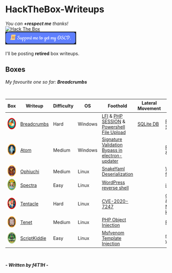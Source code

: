 # HackTheBox-Writeups
_You can __+respect me__ thanks!_<br>
<a href="https://app.hackthebox.eu/profile/184235">
  <img src="https://www.hackthebox.eu/badge/image/184235" alt="Hack The Box">
  </img>
</a><br>
<a href=https://www.buymeacoffee.com/f4T1H>
  <img src="https://github.com/f4T1H21/f4T1H21/blob/main/support.png" width="221" height="40" alt="Support">
  </img>
</a>
<br><br>
I'll be posting __retired__ box writeups.

## Boxes
_My favourite one so far:_ ___Breadcrumbs___

<br>

|Box|Writeup|Difficulty|OS|Foothold|Lateral Movement|Privilege Escalation|
|---|-------|----------|--|--------|----------------|--------------------|
|<a href="https://app.hackthebox.eu/machines/Breadcrumbs"><img width="35" height="35" alt="breadcrumbs" src="/src/banners/breadcrumbs.png"></img></a>|[Breadcrumbs](Boxes/Breadcrumbs/README.md)|Hard|Windows|[LFI](/Boxes/Breadcrumbs/README.md#lfi) & [PHP SESSION](/Boxes/Breadcrumbs/README.md#php-session) & [Powershell File Upload](Boxes/Breadcrumbs/#file-upload)|[SQLite DB](Boxes/Breadcrumbs/README.md#sqlite-db)|[Reversing](/Boxes/Breadcrumbs/README.md#reversing) & [SQLi](/Boxes/Breadcrumbs/README.md#sqli)|
|<a href="https://app.hackthebox.eu/machines/Atom"><img width="35" height="35" alt="atom" src="/src/banners/atom.png"></img></a>|[Atom](Boxes/Atom/README.md)|Medium|Windows|[Signature Validation Bypass in electron-updater](/Boxes/Atom/README.md#foothold-signature-validation-bypass-in-electron-updater)||[PortableKanban](/Boxes/Atom/README.md#portablekanban) & [redis](/Boxes/Atom/README.md#redis)|
|<a href="https://app.hackthebox.eu/machines/Ophiuchi"><img width="35" height="35" alt="ophiuchi" src="/src/banners/ophiuchi.png"></img></a>|[Ophiuchi](Boxes/Ophiuchi/README.md)|Medium|Linux|[SnakeYaml Deserialization](/Boxes/Ophiuchi/README.md#foothold-snakeyaml-deserialization)||[WebAssembly formats](/Boxes/Ophiuchi/README.md#privilege-escalation-webassembly-formats)|
|<a href="https://app.hackthebox.eu/machines/Spectra"><img width="35" height="35" alt="spectra" src="/src/banners/spectra.png"></img></a>|[Spectra](Boxes/Spectra/README.md)|Easy|Linux|[WordPress reverse shell](/Boxes/Spectra/README.md#foothold-wordpress-reverse-shell)||[initctl with sudo](/Boxes/Spectra/README.md#root-part)|
|<a href="https://app.hackthebox.eu/machines/Tentacle"><img width="35" height="35" alt="tenet" src="/src/banners/tentacle.png"></img></a>|[Tentacle](Boxes/Tentacle/README.md)|Hard|Linux|[CVE-2020-7247](/Boxes/Tentacle/README.md#foothold-cve-2020-7247)||[Cronjob abuse](/Boxes/Tentacle/README.md#escalating-admin-cronjob-abuse) & [Misconfigured keytab](/Boxes/Tentacle/README.md#escalating-root-misconfigured-keytab)|
|<a href="https://app.hackthebox.eu/machines/Tenet"><img width="35" height="35" alt="tenet" src="/src/banners/tenet.png"></img></a>|[Tenet](Boxes/Tenet/README.md)|Medium|Linux|[PHP Object Injection](/Boxes/Tenet/README.md#foothold-php-object-injection-aka-deserialization)||[Race Condition](/Boxes/Tenet/README.md#privilege-escalation-race-condition)|
|<a href="https://app.hackthebox.eu/machines/ScriptKiddie"><img width="35" height="35" alt="scriptkiddie" src="/src/banners/scriptkiddie.png"></img></a>|[ScriptKiddie](/Boxes/ScriptKiddie/README.md)|Easy|Linux|[Msfvenom Template Injection](/Boxes/ScriptKiddie/README.md#exploiting-and-getting-a-shell)||[msfconsole with sudo](/Boxes/ScriptKiddie/README.md#privilege-escalation-to-root)|

<br>

___- Written by f4T1H -___
